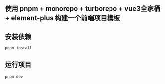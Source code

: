 ## 使用 pnpm + monorepo + turborepo + vue3全家桶 + element-plus 构建一个前端项目模板

## 安装依赖

```bash
pnpm install
```

## 运行项目

```bash
pnpm dev
```
